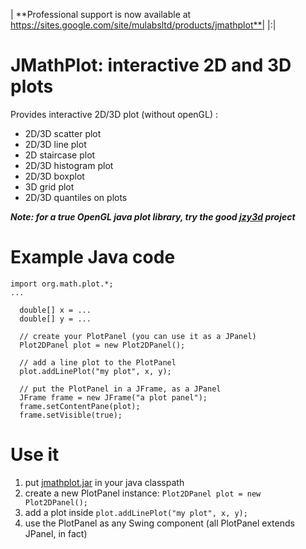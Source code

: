 | **Professional support is now available at https://sites.google.com/site/mulabsltd/products/jmathplot**|
|:|

# JMathPlot: interactive 2D and 3D plots #
Provides interactive 2D/3D plot (without openGL) :
  * 2D/3D scatter plot
  * 2D/3D line plot
  * 2D staircase plot
  * 2D/3D histogram plot
  * 2D/3D boxplot
  * 3D grid plot
  * 2D/3D quantiles on plots

**_Note: for a true OpenGL java plot library, try the good [jzy3d](http://code.google.com/p/jzy3d) project_**

# Example Java code #
```
import org.math.plot.*;
...
  
  double[] x = ...
  double[] y = ...
 
  // create your PlotPanel (you can use it as a JPanel)
  Plot2DPanel plot = new Plot2DPanel();
 
  // add a line plot to the PlotPanel
  plot.addLinePlot("my plot", x, y);
 
  // put the PlotPanel in a JFrame, as a JPanel
  JFrame frame = new JFrame("a plot panel");
  frame.setContentPane(plot);
  frame.setVisible(true);
```
# Use it #
  1. put [jmathplot.jar](http://jmathplot.googlecode.com/svn/trunk/jmathplot/dist/jmathplot.jar) in your java classpath
  1. create a new PlotPanel instance: `Plot2DPanel plot = new Plot2DPanel();`
  1. add a plot inside `plot.addLinePlot("my plot", x, y);`
  1. use the PlotPanel as any Swing component (all PlotPanel extends JPanel, in fact)